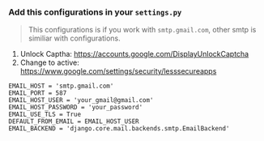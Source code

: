 ### Add this configurations in your `settings.py` ###

> This configurations is if you work with `smtp.gmail.com`, other smtp is similiar with configurations.


1. Unlock Captha: https://accounts.google.com/DisplayUnlockCaptcha
2. Change to active: https://www.google.com/settings/security/lesssecureapps

```
EMAIL_HOST = 'smtp.gmail.com'
EMAIL_PORT = 587
EMAIL_HOST_USER = 'your_gmail@gmail.com'
EMAIL_HOST_PASSWORD = 'your_password'
EMAIL_USE_TLS = True
DEFAULT_FROM_EMAIL = EMAIL_HOST_USER
EMAIL_BACKEND = 'django.core.mail.backends.smtp.EmailBackend'
```

